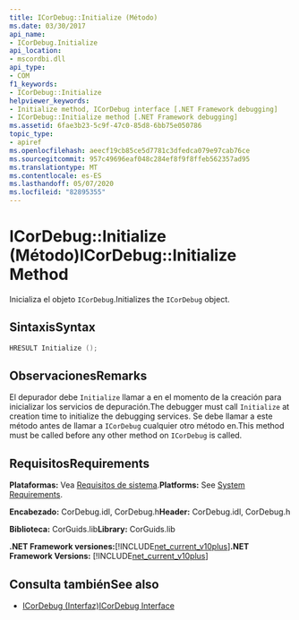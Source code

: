 ```yaml
---
title: ICorDebug::Initialize (Método)
ms.date: 03/30/2017
api_name:
- ICorDebug.Initialize
api_location:
- mscordbi.dll
api_type:
- COM
f1_keywords:
- ICorDebug::Initialize
helpviewer_keywords:
- Initialize method, ICorDebug interface [.NET Framework debugging]
- ICorDebug::Initialize method [.NET Framework debugging]
ms.assetid: 6fae3b23-5c9f-47c0-85d8-6bb75e050786
topic_type:
- apiref
ms.openlocfilehash: aeecf19cb85ce5d7781c3dfedca079e97cab76ce
ms.sourcegitcommit: 957c49696eaf048c284ef8f9f8ffeb562357ad95
ms.translationtype: MT
ms.contentlocale: es-ES
ms.lasthandoff: 05/07/2020
ms.locfileid: "82895355"
---
```

# <a name="icordebuginitialize-method"></a><span data-ttu-id="94ee8-102">ICorDebug::Initialize (Método)</span><span class="sxs-lookup"><span data-stu-id="94ee8-102">ICorDebug::Initialize Method</span></span>
<span data-ttu-id="94ee8-103">Inicializa el objeto `ICorDebug`.</span><span class="sxs-lookup"><span data-stu-id="94ee8-103">Initializes the `ICorDebug` object.</span></span>  
  
## <a name="syntax"></a><span data-ttu-id="94ee8-104">Sintaxis</span><span class="sxs-lookup"><span data-stu-id="94ee8-104">Syntax</span></span>  
  
```cpp  
HRESULT Initialize ();  
```  
  
## <a name="remarks"></a><span data-ttu-id="94ee8-105">Observaciones</span><span class="sxs-lookup"><span data-stu-id="94ee8-105">Remarks</span></span>  
 <span data-ttu-id="94ee8-106">El depurador debe `Initialize` llamar a en el momento de la creación para inicializar los servicios de depuración.</span><span class="sxs-lookup"><span data-stu-id="94ee8-106">The debugger must call `Initialize` at creation time to initialize the debugging services.</span></span> <span data-ttu-id="94ee8-107">Se debe llamar a este método antes de llamar a `ICorDebug` cualquier otro método en.</span><span class="sxs-lookup"><span data-stu-id="94ee8-107">This method must be called before any other method on `ICorDebug` is called.</span></span>  
  
## <a name="requirements"></a><span data-ttu-id="94ee8-108">Requisitos</span><span class="sxs-lookup"><span data-stu-id="94ee8-108">Requirements</span></span>  
 <span data-ttu-id="94ee8-109">**Plataformas:** Vea [Requisitos de sistema](../../get-started/system-requirements.md).</span><span class="sxs-lookup"><span data-stu-id="94ee8-109">**Platforms:** See [System Requirements](../../get-started/system-requirements.md).</span></span>  
  
 <span data-ttu-id="94ee8-110">**Encabezado:** CorDebug.idl, CorDebug.h</span><span class="sxs-lookup"><span data-stu-id="94ee8-110">**Header:** CorDebug.idl, CorDebug.h</span></span>  
  
 <span data-ttu-id="94ee8-111">**Biblioteca:** CorGuids.lib</span><span class="sxs-lookup"><span data-stu-id="94ee8-111">**Library:** CorGuids.lib</span></span>  
  
 <span data-ttu-id="94ee8-112">**.NET Framework versiones:**[!INCLUDE[net_current_v10plus](../../../../includes/net-current-v10plus-md.md)]</span><span class="sxs-lookup"><span data-stu-id="94ee8-112">**.NET Framework Versions:** [!INCLUDE[net_current_v10plus](../../../../includes/net-current-v10plus-md.md)]</span></span>  
  
## <a name="see-also"></a><span data-ttu-id="94ee8-113">Consulta también</span><span class="sxs-lookup"><span data-stu-id="94ee8-113">See also</span></span>

- [<span data-ttu-id="94ee8-114">ICorDebug (Interfaz)</span><span class="sxs-lookup"><span data-stu-id="94ee8-114">ICorDebug Interface</span></span>](icordebug-interface.md)
